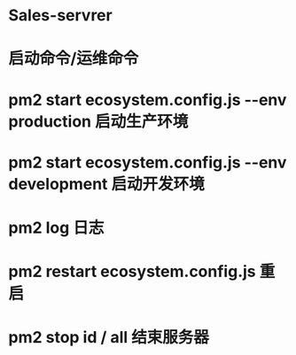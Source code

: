 # Sales-servrer
# 启动命令/运维命令
# pm2 start ecosystem.config.js  --env production    启动生产环境
# pm2 start ecosystem.config.js  --env development   启动开发环境
# pm2 log                         日志
# pm2 restart ecosystem.config.js 重启
# pm2 stop id / all               结束服务器